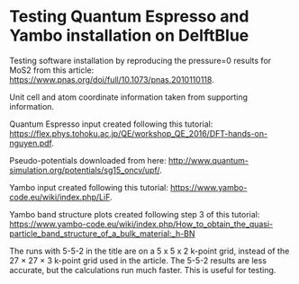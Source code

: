 # Testing Quantum Espresso and Yambo installation on DelftBlue
Testing software installation by reproducing the pressure=0 results for MoS2 from this article: https://www.pnas.org/doi/full/10.1073/pnas.2010110118.

Unit cell and atom coordinate information taken from supporting information.

Quantum Espresso input created following this tutorial: https://flex.phys.tohoku.ac.jp/QE/workshop_QE_2016/DFT-hands-on-nguyen.pdf.

Pseudo-potentials downloaded from here: http://www.quantum-simulation.org/potentials/sg15_oncv/upf/.

Yambo input created following this tutorial: https://www.yambo-code.eu/wiki/index.php/LiF.

Yambo band structure plots created following step 3 of this tutorial: https://www.yambo-code.eu/wiki/index.php/How_to_obtain_the_quasi-particle_band_structure_of_a_bulk_material:_h-BN

The runs with 5-5-2 in the title are on a 5 x 5 x 2 k-point grid, instead of the 27 × 27 × 3 k-point grid used in the article. The 5-5-2 results are less accurate, but the calculations run much faster. This is useful for testing.
